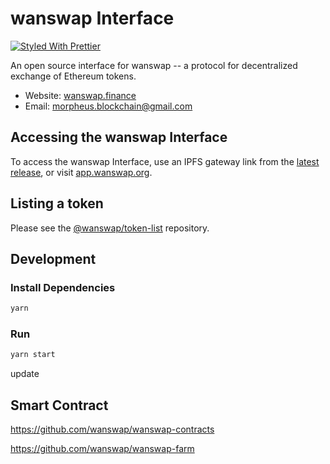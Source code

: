 # wanswap Interface

[![Styled With Prettier](https://img.shields.io/badge/code_style-prettier-ff69b4.svg)](https://prettier.io/)

An open source interface for wanswap -- a protocol for decentralized exchange of Ethereum tokens.

- Website: [wanswap.finance](https://wanswap.finance/)
- Email: [morpheus.blockchain@gmail.com](mailto:morpheus.blockchain@gmail.com)

## Accessing the wanswap Interface

To access the wanswap Interface, use an IPFS gateway link from the
[latest release](https://github.com/wanswap/wanswap-interface/releases/latest), 
or visit [app.wanswap.org](https://wanswap.finance).

## Listing a token

Please see the
[@wanswap/token-list](https://github.com/wanswap/token-list) 
repository.

## Development

### Install Dependencies

```bash
yarn
```

### Run

```bash
yarn start
```

update

## Smart Contract

https://github.com/wanswap/wanswap-contracts

https://github.com/wanswap/wanswap-farm




